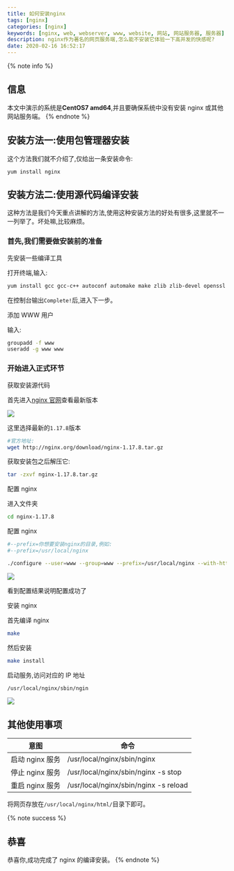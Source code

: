 ```yaml
---
title: 如何安装nginx
tags: [nginx]
categories: [nginx]
keywords: [nginx, web, webserver, www, website, 网站, 网站服务器, 服务器]
description: nginx作为著名的网页服务端,怎么能不安装它体验一下高并发的快感呢?
date: 2020-02-16 16:52:17
---
```


{% note info %}

## 信息

本文中演示的系统是**CentOS7 amd64**,并且要确保系统中没有安装 nginx 或其他网站服务端。
{% endnote %}

## 安装方法一:使用包管理器安装

这个方法我们就不介绍了,仅给出一条安装命令:

```
yum install nginx
```

## 安装方法二:使用源代码编译安装

这种方法是我们今天重点讲解的方法,使用这种安装方法的好处有很多,这里就不一一列举了。坏处嘛,比较麻烦。

### 首先,我们需要做安装前的准备

先安装一些编译工具

打开终端,输入:

```bash
yum install gcc gcc-c++ autoconf automake make zlib zlib-devel openssl openssl-devel pcre pcre-devel
```

在控制台输出`Complete!`后,进入下一步。

添加 WWW 用户

输入:

```bash
groupadd -f www
useradd -g www www
```

### 开始进入正式环节

获取安装源代码

首先进入[nginx 官网](http://nginx.org/en/download.html)查看最新版本

![](https://cdn-bmyjacks-io.oss-accelerate.aliyuncs.com/img/20200309175844.png?x-oss-process=style/img)

这里选择最新的`1.17.8`版本

```bash
#官方地址:
wget http://nginx.org/download/nginx-1.17.8.tar.gz
```

获取安装包之后解压它:

```bash
tar -zxvf nginx-1.17.8.tar.gz
```

配置 nginx

进入文件夹

```bash
cd nginx-1.17.8
```

配置 nginx

```bash
#--prefix=你想要安装nginx的目录,例如:
#--prefix=/usr/local/nginx

./configure --user=www --group=www --prefix=/usr/local/nginx --with-http_stub_status_module --with-http_ssl_module --with-stream --with-http_gzip_static_module --with-http_sub_module
```

![](https://cdn-bmyjacks-io.oss-accelerate.aliyuncs.com/img/20200309175912.png?x-oss-process=style/img)

看到配置结果说明配置成功了

安装 nginx

首先编译 nginx

```bash
make
```

然后安装

```bash
make install

```

启动服务,访问对应的 IP 地址

```bash
/usr/local/nginx/sbin/ngin
```

![](https://cdn-bmyjacks-io.oss-accelerate.aliyuncs.com/img/20200309175943.png?x-oss-process=style/img)

## 其他使用事项

| 意图            | 命令                                  |
| --------------- | ------------------------------------- |
| 启动 nginx 服务 | /usr/local/nginx/sbin/nginx           |
| 停止 nginx 服务 | /usr/local/nginx/sbin/nginx -s stop   |
| 重启 nginx 服务 | /usr/local/nginx/sbin/nginx -s reload |

将网页存放在`/usr/local/nginx/html/`目录下即可。

{% note success %}

## 恭喜

恭喜你,成功完成了 nginx 的编译安装。
{% endnote %}
